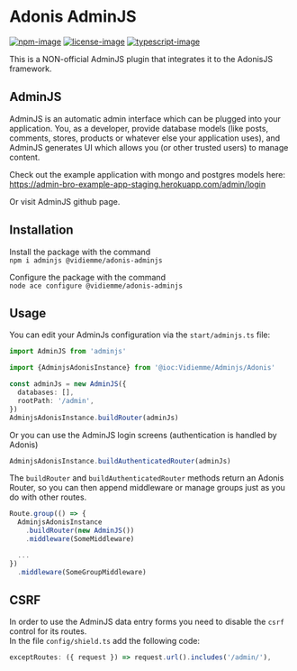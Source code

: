 # Adonis AdminJS

[![npm-image]][npm-url] [![license-image]][license-url] [![typescript-image]][typescript-url]

This is a NON-official AdminJS plugin that integrates it to the AdonisJS framework.

## AdminJS

AdminJS is an automatic admin interface which can be plugged into your application. You, as a developer, provide
database models (like posts, comments, stores, products or whatever else your application uses), and AdminJS generates
UI which allows you (or other trusted users) to manage content.

Check out the example application with mongo and postgres models
here: https://admin-bro-example-app-staging.herokuapp.com/admin/login

Or visit AdminJS github page.

## Installation

Install the package with the command \
`npm i adminjs @vidiemme/adonis-adminjs`

Configure the package with the command \
`node ace configure @vidiemme/adonis-adminjs`

## Usage

You can edit your AdminJs configuration via the `start/adminjs.ts` file:

```typescript
import AdminJS from 'adminjs'

import {AdminjsAdonisInstance} from '@ioc:Vidiemme/Adminjs/Adonis'

const adminJs = new AdminJS({
  databases: [],
  rootPath: '/admin',
})
AdminjsAdonisInstance.buildRouter(adminJs)
```

Or you can use the AdminJS login screens (authentication is handled by Adonis)

```typescript
AdminjsAdonisInstance.buildAuthenticatedRouter(adminJs)
```

The `buildRouter` and `buildAuthenticatedRouter` methods return an Adonis Router, so you can then append middleware or
manage groups just as you do with other routes.

```typescript
Route.group(() => {
  AdminjsAdonisInstance
    .buildRouter(new AdminJS())
    .middleware(SomeMiddleware)

  ...
})
  .middleware(SomeGroupMiddleware)
```

## CSRF
In order to use the AdminJS data entry forms you need to disable the `csrf` control for its routes. \
In the file `config/shield.ts` add the following code:

```typescript
exceptRoutes: ({ request }) => request.url().includes('/admin/'), 
```

[npm-image]: https://img.shields.io/npm/v/@vidiemme/adonis-adminjs?logo=npm&style=for-the-badge

[npm-url]: https://www.npmjs.com/package/@vidiemme/adonis-adminjs

[license-image]: https://img.shields.io/npm/l/@vidiemme/adonis-adminjs?style=for-the-badge&color=blueviolet

[license-url]: https://github.com/vidiemme/adonis-adminjs/blob/main/LICENSE.md

[typescript-image]: https://img.shields.io/npm/types/@vidiemme/adonis-adminjs?color=294E80&label=%20&logo=typescript&style=for-the-badge

[typescript-url]: https://github.com/vidiemme
